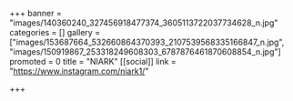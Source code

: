 +++
banner = "images/140360240_327456918477374_3605113722037734628_n.jpg"
categories = []
gallery = ["images/153687664_532660864370393_2107539568335166847_n.jpg", "images/150919867_253318249608303_6787876461870608854_n.jpg"]
promoted = 0
title = "NIARK"
[[social]]
link = "https://www.instagram.com/niark1/"

+++
